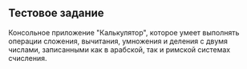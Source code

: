 ## Тестовое задание
Консольное приложение "Калькулятор", которое умеет выполнять операции сложения, вычитания, умножения и деления с двумя числами, записанными как в арабской, так и римской системах счисления.
